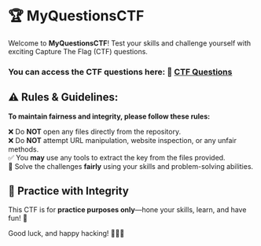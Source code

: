 # 🏆 MyQuestionsCTF  

Welcome to **MyQuestionsCTF**! Test your skills and challenge yourself with exciting Capture The Flag (CTF) questions. 


### You can access the CTF questions here: 🔗 [CTF Questions](https://chaitanyap28.github.io/MyQuestionsCTF/)  


## ⚠ **Rules & Guidelines:** 
**To maintain fairness and integrity, please follow these rules:**

❌ Do **NOT** open any files directly from the repository.  
❌ Do **NOT** attempt URL manipulation, website inspection, or any unfair methods.  
✅ You **may** use any tools to extract the key from the files provided.  
🎯 Solve the challenges **fairly** using your skills and problem-solving abilities.  

## 📝 **Practice with Integrity**  
This CTF is for **practice purposes only**—hone your skills, learn, and have fun! 🚀  

Good luck, and happy hacking! 🕵️‍♂️🔑  
